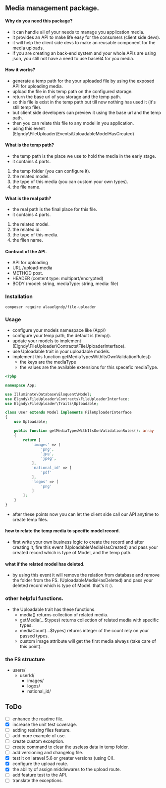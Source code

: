 ## Media management package.

#### Why do you need this package?
- it can handle all of your needs to manage you application media.
- it provides an API to make life easy for the consumers (client side devs).
- it will help the client side devs to make an reusable component for the media uploads.
- if you are creating an back-end system and your whole APIs are using json, you still not have a need to use base64 for you media.

#### How it works?
- generate a temp path for the your uploaded file by using the exposed API for uploading media.
- upload the file in this temp path on the configured storage.
- return the base url of you storage and the temp path.
- so this file is exist in the temp path but till now nothing has used it (it's still temp file).
- but client side developers can preview it using the base url and the temp path.
- then you can relate this file to any model in you application.
- using this event (Elgndy\FileUploader\Events\UploadableModelHasCreated)

#### What is the temp path?
- the temp path is the place we use to hold the media in the early stage.
- it contains 4 parts.
1. the temp folder (you can configure it).
2. the related model.
3. the type of this media (you can custom your own types).
4. the file name. 

#### What is the real path?
- the real path is the final place for this file.
- it contains 4 parts.
1. the related model.
2. the related id.
3. the type of this media.
4. the filen name. 



#### Contract of the API.
- API for uploading
- URL /upload-media
- METHOD post.
- HEADER (content type: multipart/encrypted)
- BODY (model: string, mediaType: string, media: file)

### Installation
```
composer require alaaelgndy/file-uploader
```

### Usage
- configure your models namespace like (App\\)
- configure your temp path, the default is (temp/).
- update your models to implement (Elgndy\FileUploader\Contracts\FileUploaderInterface).
- use Uploadable trait in your uploadable models.
- implement this function getMediaTypesWithItsOwnValidationRules()
    - the keys are the mediaType
    - the values are the available extensions for this specefic mediaType.
```php
<?php

namespace App;

use Illuminate\Database\Eloquent\Model;
use Elgndy\FileUploader\Contracts\FileUploaderInterface;
use Elgndy\FileUploader\Traits\Uploadable;

class User extends Model implements FileUploaderInterface
{
    use Uploadable;

    public function getMediaTypesWithItsOwnValidationRules(): array
    {
        return [
            'images' => [
                'png',
                'jpg',
                'jpeg',
            ],
            'national_id' => [
                'pdf'
            ],
            'logos' => [
                'png'
            ] 
        ];
    }
}

```
- after these points now you can let the client side call our API anytime to create temp files.

#### how to relate the temp media to specific model record.
- first write your own business logic to create the record and after creating it, fire this event
(UploadableMediaHasCreated) and pass your created record which is type of Model, and the temp path. 

#### what if the related model has deleted.
- by using this event it will remove the relation from database and remove the folder from the FS.
(UploadableMediaHasDeleted) and pass your deleted record which is type of Model. that's it :).


### other helpful functions.
- the Uploadable trait has these functions.
    - media() returns collection of related media.
    - getMedia(...$types) returns collection of related media with specific types.
    - mediaCount(...$types) returns integer of the count rely on your passed types.
    - custom image attribute will get the first media always (take care of this point).


### the FS structure
- users/
    - userId/
        - images/
        - logos/
        - national_id/

## ToDo
- [ ] enhance the readme file.
- [x] increase the unit test coverage.
- [ ] adding resizing files feature.
- [ ] add more example of use. 
- [ ] create custom exception.
- [ ] create command to clear the useless data in temp folder.
- [ ] add versioning and changelog file.
- [x] test it on laravel 5.6 or greater versions (using CI).
- [x] configure the upload route.
- [x] the ability of assign middlewares to the upload route.
- [ ] add feature test to the API.
- [ ] translate the exceptions.